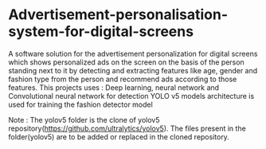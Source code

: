 # Advertisement-personalisation-system-for-digital-screens
A software solution for the advertisement personalization for digital screens which shows personalized ads on the screen on the basis of the person standing next to it by detecting and extracting features like age, gender and fashion type from the person and recommend ads according to those features. 
This projects uses : Deep learning, neural network and Convolutional neural network for detection
YOLO v5 models architecture is used for training the fashion detector model






Note : The yolov5 folder is the clone of yolov5 repository(https://github.com/ultralytics/yolov5). The files present in the folder(yolov5) are to be added or replaced in the cloned repository.
